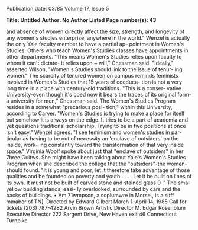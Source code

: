 Publication date: 03/85
Volume 17, Issue 5

**Title: Untitled**
**Author: No Author Listed**
**Page number(s): 43**

and absence of women directly affect the 
size, strength, and longevity of any 
women's studies enterprise, anywhere in 
the world." Wenzel is actually the only 
Yale faculty member to have a partial ap-
pointment in Women's Studies. Others 
who teach Women's Studies classes have 
appointments in other departments. 
"This means Women's Studies relies 
upon faculty to whom it can't dictate- it 
relies upon ~ 
will," Chessman said. 
"Ideally," asserted Wilson, "Women's 
Studies should link to the issue of tenur-
ing women." 
The scarcity of tenured women on 
campus reminds feminists involved in 
Women's Studies that 15 years of coeduca-
tion is not a very long time in a place with 
century-old traditions. "This is a conser-
vative University-even though it's coed 
now it bears the traces of its original 
form-a university for men," Chessman 
said. The Women's Studies Program 
resides in a somewhat "precarious posi-
tion," within this University, according to 
Carver. "Women's Studies is trying to 
make a place for itself but somehow it is 
always on the edge. It tries to be a part of 
academia and yet questions traditional 
scholarship. Trying to be in two positions 
at once isn't easy." Wenzel agrees. "I see 
feminism and women's studies in par-
ticular as having to be out of necessity an 
'enclave of outsiders' on the inside, work-
ing constantly toward the transformation 
of that very inside space." 
Virginia Woolf spoke about just that 
"enclave of outsiders" in her 7hree 
Guitws. She might have been talking 
about Yale's Women's Studies Program 
when she described the college that the 
"outsiders"-the women-should found. 
"It is young and poor; let it therefore take 
advantage of those qualities and be 
founded on poverty and youth . . . . Let 
it be built on lines of its own. It must not 
be built of carved stone and stained 
glass 
0 
." 
The small yellow building stands, easi-
ly overlooked, surrounded by cars and 
the backs of buildings. 
• 
Am 71wmpson, a soplumwre in Morse., is a 
sltff mmaber of TN]. 
Directed by Edward Gilbert 
March 1 ·April 14, 1985 
Call for tickets (203) 787-4282 
Arvin Brown 
Artistic Director 
M. Edgar Rosenblum 
Executive Director 
222 Sargent Drive, New Haven 
exit 46 Connecticut Turnpike